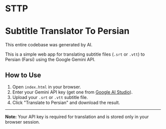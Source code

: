 # STTP
# Subtitle Translator To Persian
This entire codebase was generated by AI.

This is a simple web app for translating subtitle files (`.srt` or `.vtt`) to Persian (Farsi) using the Google Gemini API.

## How to Use
1. Open `index.html` in your browser.
2. Enter your Gemini API key (get one from [Google AI Studio](https://aistudio.google.com/u/0/apikey)).
3. Upload your `.srt` or `.vtt` subtitle file.
4. Click "Translate to Persian" and download the result.

---
**Note:** Your API key is required for translation and is stored only in your browser session. 

